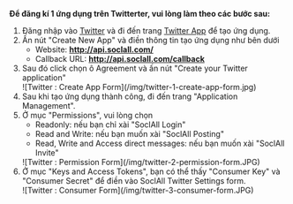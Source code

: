 __Để đăng kí 1 ứng dụng trên Twitterter, vui lòng làm theo các bước sau:__

1. Đăng nhập vào [Twitter](https://www.twitter.com/) và đi đến trang [Twitter App](http://apps.twitter.com/) để tạo ứng dụng.
2. Ấn nút "Create New App" và điền thông tin tạo ứng dụng như bên dưới
    * Website: __http://api.soclall.com/__
    * Callback URL: __http://api.soclall.com/callback__
3. Sau đó click chọn ô Agreement và ấn nút "Create your Twitter application"
    <div class="soclall-br"></div>
    ![Twitter : Create App Form](/img/twitter-1-create-app-form.jpg)
    <div class="soclall-br"></div>
4. Sau khi tạo ứng dụng thành công, đi đến trang "Application Management".
5. Ở mục "Permissions", vui lòng chọn
    * Readonly: nếu bạn chỉ xài "SoclAll Login" 
    * Read and Write: nếu bạn muốn xài "SoclAll Posting"
    * Read, Write and Access direct messages: nếu bạn muốn xài "SoclAll Invite"
    <div class="soclall-br"></div>
    ![Twitter : Permission Form](/img/twitter-2-permission-form.JPG)
    <div class="soclall-br"></div>
6. Ở mục "Keys and Access Tokens", bạn có thể thấy "Consumer Key" và "Consumer Secret" để điền vào SoclAll Twitter Settings form.
    <div class="soclall-br"></div>
    ![Twitter : Consumer Form](/img/twitter-3-consumer-form.JPG)
    <div class="soclall-br"></div>